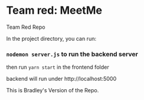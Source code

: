 # Team red: MeetMe
Team Red Repo

In the project directory, you can run:

### `nodemon server.js` to run the backend server
then run `yarn start` in the frontend folder

backend will run under http://localhost:5000

This is Bradley's Version of the Repo.
